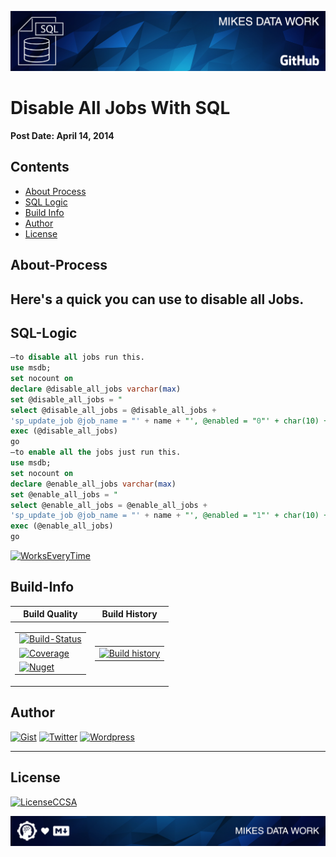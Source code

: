 ![MIKES DATA WORK GIT REPO](https://raw.githubusercontent.com/mikesdatawork/images/master/git_mikes_data_work_banner_01.png "Mikes Data Work")        

# Disable All Jobs With SQL 
**Post Date: April 14, 2014**        



## Contents    
- [About Process](##About-Process)  
- [SQL Logic](#SQL-Logic)  
- [Build Info](#Build-Info)  
- [Author](#Author)  
- [License](#License)       

## About-Process    <div>
Here's a quick you can use to disable all Jobs.
---
## SQL-Logic
```SQL
–to disable all jobs run this.
use msdb;
set nocount on
declare @disable_all_jobs varchar(max)
set @disable_all_jobs = "
select @disable_all_jobs = @disable_all_jobs +
'sp_update_job @job_name = "' + name + "', @enabled = "0"' + char(10) + 'go' + char(10) from sysjobs
exec (@disable_all_jobs)
go
–to enable all the jobs just run this.
use msdb;
set nocount on
declare @enable_all_jobs varchar(max)
set @enable_all_jobs = "
select @enable_all_jobs = @enable_all_jobs +
'sp_update_job @job_name = "' + name + "', @enabled = "1"' + char(10) + 'go' + char(10) from sysjobs
exec (@enable_all_jobs)
go
```




[![WorksEveryTime](https://forthebadge.com/images/badges/60-percent-of-the-time-works-every-time.svg)](https://shitday.de/)

## Build-Info

| Build Quality | Build History |
|--|--|
|<table><tr><td>[![Build-Status](https://ci.appveyor.com/api/projects/status/pjxh5g91jpbh7t84?svg?style=flat-square)](#)</td></tr><tr><td>[![Coverage](https://coveralls.io/repos/github/tygerbytes/ResourceFitness/badge.svg?style=flat-square)](#)</td></tr><tr><td>[![Nuget](https://img.shields.io/nuget/v/TW.Resfit.Core.svg?style=flat-square)](#)</td></tr></table>|<table><tr><td>[![Build history](https://buildstats.info/appveyor/chart/tygerbytes/resourcefitness)](#)</td></tr></table>|

## Author

[![Gist](https://img.shields.io/badge/Gist-MikesDataWork-<COLOR>.svg)](https://gist.github.com/mikesdatawork)
[![Twitter](https://img.shields.io/badge/Twitter-MikesDataWork-<COLOR>.svg)](https://twitter.com/mikesdatawork)
[![Wordpress](https://img.shields.io/badge/Wordpress-MikesDataWork-<COLOR>.svg)](https://mikesdatawork.wordpress.com/)





---
## License
[![LicenseCCSA](https://img.shields.io/badge/License-CreativeCommonsSA-<COLOR>.svg)](https://creativecommons.org/share-your-work/licensing-types-examples/)

![Mikes Data Work](https://raw.githubusercontent.com/mikesdatawork/images/master/git_mikes_data_work_banner_02.png "Mikes Data Work")

